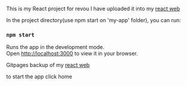 This is my React project for revou
I have uploaded it into my [react web](https://michwrevou2.netlify.app/)

In the project directory(use npm start on 'my-app' folder), you can run:

### `npm start`

Runs the app in the development mode.\
Open [http://localhost:3000](http://localhost:3000) to view it in your browser.


Gitpages backup of my [react web](https://revou-fsse-3.github.io/milestone-2-michaelwahyudin/)

to start the app click home 
